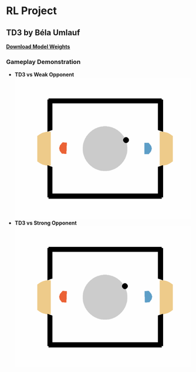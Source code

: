 # RL Project  

## TD3 by Béla Umlauf  

[**Download Model Weights**](https://drive.google.com/drive/folders/126NozgxKaZQaP_XyEHWZUMdtWS82TShI?usp=sharing) 
### Gameplay Demonstration  
- **TD3 vs Weak Opponent**  
  ![Weak Opponent Gameplay](td3/results/evaluation_20250226-141914.gif) 
- **TD3 vs Strong Opponent**  
  ![Weak Opponent Gameplay](td3/results/evaluation_20250226-141922.gif)




